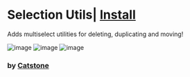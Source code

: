 # Selection Utils| [Install](https://raw.githubusercontent.com/InfiniteCraftCommunity/userscripts/master/userscripts/Selection%20Utils/index.user.js)

Adds multiselect utilities for deleting, duplicating and moving!

![image](https://github.com/user-attachments/assets/75e0099d-1f64-4353-9c1f-4e2df43d3f0f)
![image](https://github.com/user-attachments/assets/1d1540d8-8b67-4f64-af25-3af8bf30a55d)
![image](https://github.com/user-attachments/assets/99684b96-3790-4260-8055-92e8b3e4ae3b)


### by [Catstone](https://github.com/RedCatstone)
